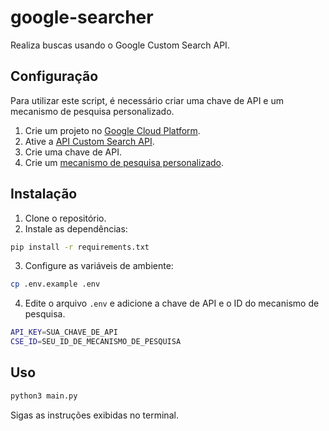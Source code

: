 # google-searcher
Realiza buscas usando o Google Custom Search API.

## Configuração
Para utilizar este script, é necessário criar uma chave de API e um mecanismo de pesquisa personalizado.
1. Crie um projeto no [Google Cloud Platform](https://console.cloud.google.com/).
2. Ative a [API Custom Search API](https://console.cloud.google.com/marketplace/product/google/customsearch.googleapis.com).
3. Crie uma chave de API.
4. Crie um [mecanismo de pesquisa personalizado](https://cse.google.com/cse/all).

## Instalação
1. Clone o repositório.
2. Instale as dependências:
```bash
pip install -r requirements.txt
```
3. Configure as variáveis de ambiente:
```bash
cp .env.example .env
```
4. Edite o arquivo `.env` e adicione a chave de API e o ID do mecanismo de pesquisa.
```bash	
API_KEY=SUA_CHAVE_DE_API
CSE_ID=SEU_ID_DE_MECANISMO_DE_PESQUISA
```

## Uso
```bash
python3 main.py
```
Sigas as instruções exibidas no terminal.